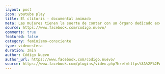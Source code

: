 ```yaml
---
layout: post
icon: youtube play
title: El clitoris - documental animado
meta: Las mujeres tienen la suerte de contar con un órgano dedicado exclusivamente al placer. no lo margines.
source: https://www.facebook.com/codigo.nuevo/
comments: true
featured: false
category: feminismo-consciente
type: videoesfera
duration: 3min
author: Código Nuevo
author_url: https://www.facebook.com/codigo.nuevo/
source: https://www.facebook.com/plugins/video.php?href=https%3A%2F%2Fwww.facebook.com%2Fcodigo.nuevo%2Fvideos%2F529413310515995%2F&show_text=0&width=560
---
```

